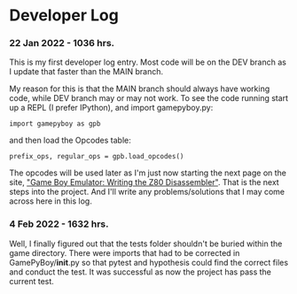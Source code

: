 # Developer Log

### 22 Jan 2022 - 1036 hrs.

This is my first developer log entry. Most code will be on the DEV branch as I update that faster than the MAIN branch.

My reason for this is that the MAIN branch should always have working code, while DEV branch may or may not work. To see the code running start up a REPL (I prefer IPython), and import gamepyboy.py:

    import gamepyboy as gpb

and then load the Opcodes table:

    prefix_ops, regular_ops = gpb.load_opcodes()

The opcodes will be used later as I'm just now starting the next page on the site, ["Game Boy Emulator: Writing the Z80 Disassembler"](https://www.inspiredpython.com/course/game-boy-emulator/game-boy-emulator-writing-the-z80-disassembler). That is the next steps into the project. And I'll write any problems/solutions that I may come across here in this log.

### 4 Feb 2022 - 1632 hrs.

Well, I finally figured out that the tests folder shouldn't be buried within the game directory. There were imports that had to be corrected in GamePyBoy/__init__.py so that pytest and hypothesis could find the correct files and conduct the test. It was successful as now the project has pass the current test.
